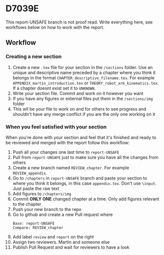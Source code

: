# D7039E
This report-UNSAFE branch is not proof read. 
Write everything here, see workflows below on how to work with the report. 

## Workflow
### Creating a new section
1. Create a new `.tex` file for your section in the `/sections` folder. Use an unique and descriptive name preceded by a chapter where you think it belongs in the format `CHAPTER_descriptive_filename.tex`. For example `APPENDIX_martin_introduction.tex` or `THEORY_robot_arm_kinematics.tex`. If a chapter doesnt exist set it to `UNKNOWN`.
2. Write your section file. Commit and work on it however you want
3. If you have any figures or external files put them in the `/sections/img` folder 
4. This wll be your file to work on and for others to see progress and shouldn't have any merge conflict if you are the only one working on it

### When you feel satisfied with your section
When you're done with your section and feel that it's finished and ready to be reviewed and merged with the report follow this workflow:
1. Push all your changes one last time to `report-UNSAFE`
2. Pull from `report-UNSAFE` just to make sure you have all the changes from others
3. Create a new branch named `REVIEW_chapter`. For example `REVIEW_appendix`.
4. Go to `/chapters` in `report-UNSAFE` branch and paste your section to where you think it belongs, in this case `appendix.tex`. Don't use `\input`. Just paste the raw text
5. Add figures to `/chapters/img`
6. Commit __ONLY ONE__ changed chapter at a time. Only add figures relevant to the chapter
7. Push your new branch to the repo
8. Go to github and create a new Pull request where
   ```
   Base: report-UNSAFE
   Compare: REVIEW_chapter
   ```
9. Add label `review` and `report` on the right
10. Assign two reviewers. Martin and someone else
11. Publish Pull Request and wait for reviewers to have a look



